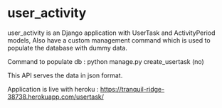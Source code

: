 # user_activity

user_activity is an Django application with UserTask and ActivityPeriod models, 
Also have a custom management command which is used to populate the database with dummy data.

Command to populate db : python manage.py create_usertask (no)

This API serves the data in json format.

Application is live with heroku : https://tranquil-ridge-38738.herokuapp.com/usertask/




